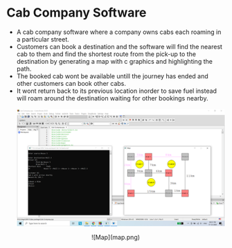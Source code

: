 # Cab Company Software
* A cab company software where a company owns cabs each roaming in a particular street.
* Customers can book a destination and the software will find the nearest cab to them and find the shortest route from the pick-up to the destination by generating a map with c graphics and highlighting the path.
* The booked cab wont be available untill the journey has ended and other customers can book other cabs.
* It wont return back to its previous location inorder to save fuel instead will roam around the destination waiting for other bookings nearby.
<br><br>
![Cab Company](Cab_Company.png)
<center>![Map](map.png)</center>
